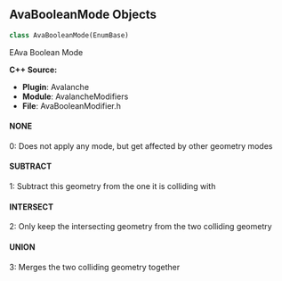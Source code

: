 ## AvaBooleanMode Objects

```python
class AvaBooleanMode(EnumBase)
```

EAva Boolean Mode

**C++ Source:**

- **Plugin**: Avalanche
- **Module**: AvalancheModifiers
- **File**: AvaBooleanModifier.h

<a id="unreal.AvaBooleanMode.NONE"></a>

#### NONE

0: Does not apply any mode, but get affected by other geometry modes

<a id="unreal.AvaBooleanMode.SUBTRACT"></a>

#### SUBTRACT

1: Subtract this geometry from the one it is colliding with

<a id="unreal.AvaBooleanMode.INTERSECT"></a>

#### INTERSECT

2: Only keep the intersecting geometry from the two colliding geometry

<a id="unreal.AvaBooleanMode.UNION"></a>

#### UNION

3: Merges the two colliding geometry together

<a id="unreal.AvaDynamicMeshConverterModifierType"></a>